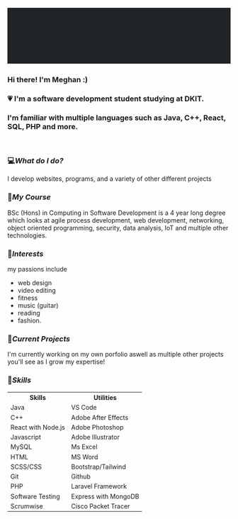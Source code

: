 ![Hi there](https://github.com/meghank1066/meghank1066/raw/main/readme.gif)

### Hi there! I'm Meghan :)

### 💗 I'm a software development student studying at DKIT.
### I'm familiar with multiple languages such as Java, C++, React, SQL, PHP and more. 
<br>

### 💻*What do I do?*
I develop websites, programs, and a variety of other different projects

### 🌼*My Course*
BSc (Hons) in Computing in Software Development is a 4 year long degree which looks at agile process development, web development, networking, object oriented programming, security, data analysis, IoT and multiple other technologies.

### 🎨*Interests*
 my passions include 
 - web design
 - video editing
 - fitness
 - music (guitar)
 - reading
 - fashion.  

### 🌺*Current Projects*
I'm currently working on my own porfolio aswell as multiple other projects you'll see as I grow my expertise!

### 🦋*Skills*
<table>
  <tr>
    <th>Skills</th>
    <th>Utilities</th>
  </tr>
  <tr>
    <td>Java</td>
    <td>VS Code</td>
  </tr>
  <tr>
    <td>C++</td>
   <td>Adobe After Effects</td>
  </tr>
  <tr>
    <td>React with Node.js</td>
    <td>Adobe Photoshop</td>
  </tr>
  <tr>
    <td>Javascript</td>
   <td>Adobe Illustrator</td>
  </tr>
  <tr>
    <td>MySQL</td>
    <td>Ms Excel</td>
  </tr>
    <tr>
    <td>HTML</td>
   <td>MS Word</td>
  </tr>
    <tr>
    <td>SCSS/CSS</td>
    <td>Bootstrap/Tailwind</td>
  </tr>
    <tr>
    <td>Git</td>
    <td>Github</td>
  </tr>
   <tr>
    <td>PHP</td>
    <td>Laravel Framework</td>
  </tr>
  <tr>
    <td>Software Testing</td>
      <td>Express with MongoDB</td>
  </tr>
   <tr>
    <td>Scrumwise</td>
    <td>Cisco Packet Tracer</td>
  </tr>

</table>



